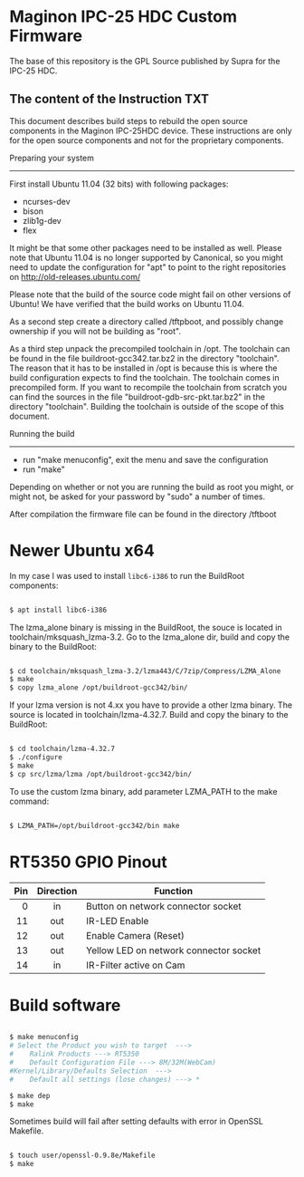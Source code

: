 # Maginon IPC-25 HDC Custom Firmware

The base of this repository is the GPL Source published by Supra for the IPC-25 HDC.

The content of the Instruction TXT
-
This document describes build steps to rebuild the open source components in the Maginon IPC-25HDC device. These instructions are only for the open source components and not for the proprietary components.

Preparing your system
- ----------------

First install Ubuntu 11.04 (32 bits) with following packages:

* ncurses-dev
* bison
* zlib1g-dev
* flex

It might be that some other packages need to be installed as well. Please note that Ubuntu 11.04 is no longer supported by Canonical, so you might need to update the configuration for "apt" to point to the right repositories on http://old-releases.ubuntu.com/

Please note that the build of the source code might fail on other versions of Ubuntu! We have verified that the build works on Ubuntu 11.04.

As a second step create a directory called /tftpboot, and possibly change ownership if you will not be building as "root".

As a third step unpack the precompiled toolchain in /opt. The toolchain can be found in the file buildroot-gcc342.tar.bz2 in the directory "toolchain". The reason that it has to be installed in /opt is because this is where the build configuration expects to find the toolchain. The toolchain comes in precompiled form. If you want to recompile the toolchain from scratch you can find the sources in the file "buildroot-gdb-src-pkt.tar.bz2" in the directory "toolchain". Building the toolchain is outside of the scope of this document.

Running the build
- ----------------

* run "make menuconfig", exit the menu and save the configuration
* run "make"

Depending on whether or not you are running the build as root you might, or might not, be asked for your password by "sudo" a number of times.

After compilation the firmware file can be found in the directory /tftboot

# Newer Ubuntu x64

In my case I was used to install `libc6-i386` to run the BuildRoot components:
```bash

$ apt install libc6-i386

```
The lzma_alone binary is missing in the BuildRoot, the souce is located in toolchain/mksquash_lzma-3.2. Go to the lzma_alone dir, build and copy the binary to the BuildRoot:
```bash

$ cd toolchain/mksquash_lzma-3.2/lzma443/C/7zip/Compress/LZMA_Alone
$ make
$ copy lzma_alone /opt/buildroot-gcc342/bin/

```
If your lzma version is not 4.xx you have to provide a other lzma binary. The source is located in toolchain/lzma-4.32.7. Build and copy the binary to the BuildRoot:
```bash

$ cd toolchain/lzma-4.32.7
$ ./configure
$ make
$ cp src/lzma/lzma /opt/buildroot-gcc342/bin/

```

To use the custom lzma binary, add parameter LZMA_PATH to the make command:
```bash

$ LZMA_PATH=/opt/buildroot-gcc342/bin make

```

# RT5350 GPIO Pinout
| Pin | Direction | Function                               |
|----:|:---------:|----------------------------------------|
|   0 |     in    | Button on network connector socket     |
|  11 |    out    | IR-LED Enable                          |
|  12 |    out    | Enable Camera (Reset)                  |
|  13 |    out    | Yellow LED on network connector socket |
|  14 |     in    | IR-Filter active on Cam                |

# Build software

```bash

$ make menuconfig
# Select the Product you wish to target  ---> 
#    Ralink Products ---> RT5350
#    Default Configuration File ---> 8M/32M(WebCam)
#Kernel/Library/Defaults Selection  --->
#    Default all settings (lose changes) ---> *

$ make dep
$ make 

```
Sometimes build will fail after setting defaults with error in OpenSSL Makefile.
```bash

$ touch user/openssl-0.9.8e/Makefile
$ make

```
